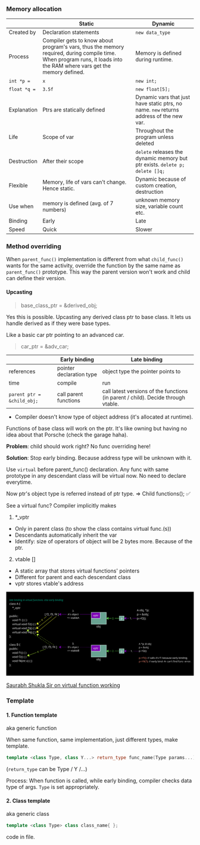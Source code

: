 ### Memory allocation

| | Static | Dynamic |
|-- | -- | -- |
Created by | Declaration statements | `new data_type`
Process | Compiler gets to know about program's vars, thus the memory required, during compile time. When program runs, it loads into the RAM where vars get the memory defined. | Memory is defined during runtime. |
| `int *p =` | `x` | `new int;`
| `float *q =` | `3.5f` | `new float[5];`
| Explanation | Ptrs are statically defined | Dynamic vars that just have static ptrs, no name. `new` returns address of the new var.
Life | Scope of var | Throughout the program unless deleted 
Destruction | After their scope | `delete` releases the dynamic memory but ptr exists. `delete p; delete []q;`
Flexible | Memory, life of vars can't change. Hence static. | Dynamic because of custom creation, destruction
Use when | memory is defined (avg. of 7 numbers) | unknown memory size, variable count etc.
Binding | Early | Late
Speed | Quick | Slower


### Method overriding
When `parent_func()` implementation is different from what `child_func()` wants for the same activity, override the function by the same name as `parent_func()` prototype. This way the parent version won't work and child can define their version.

#### Upcasting
>base_class_ptr = &derived_obj;

Yes this is possible. Upcasting any derived class ptr to base class. It lets us handle derived as if they were base types.

Like a basic car ptr pointing to an advanced car.
>car_ptr = &adv_car;

| | Early binding | Late binding
| -- | -- | --
 references | pointer declaration type | object type the pointer points to
| time | compile | run
`parent ptr = &child_obj;` | call parent functions | call latest versions of the functions (in parent / child). Decide through vtable.

   - Compiler doesn't know type of object address (it's allocated at runtime).

Functions of base class will work on the ptr. It's like owning but having no idea about that Porsche (check the garage haha).

**Problem**: child should work right? No func overriding here!

**Solution**: Stop early binding. Because address type will be unknown with it.

Use `virtual` before parent_func() declaration.
Any func with same prototype in any descendant class will be virtual now. No need to declare everytime.

Now ptr's object type is referred instead of ptr type.
=> Child functions(); ✅ 

See a virtual func? Compiler implicitly makes 
  1. *_vptr
   - Only in parent class (to show the class contains virtual func.(s))
   - Descendants automatically inherit the var
   - Identify: size of operators of object will be 2 bytes more. Because of the ptr.
   
  2. vtable []
   - A static array that stores virtual functions' pointers
   - Different for parent and each descendant class
   - vptr stores vtable's address

![virtual function working](../Pictures/virtual_func_process.png)


[Saurabh Shukla Sir on virtual function working](https://www.youtube.com/watch?v=Z_FiER8aAqM&list=PLLYz8uHU480j37APNXBdPz7YzAi4XlQUF&index=45&ab_channel=C%2B%2BbySaurabhShuklaSir)


### Template

#### 1. Function template
aka generic function

When same function, same implementation, just different types, make template.

```cpp
template <class Type, class Y...> return_type func_name(Type params...) { }
```

(`return_type` can be Type / Y /...)

Process: When function is called, while early binding, compiler checks data type of args. `Type` is set appropriately.

#### 2. Class template
aka generic class
```cpp
template <class Type> class class_name{ };
```
code in file.